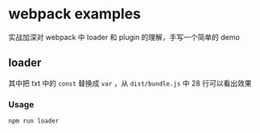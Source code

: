 # webpack examples

实战加深对 webpack 中 loader 和 plugin 的理解，手写一个简单的 demo

## loader

其中把 txt 中的 `const` 替换成 `var` ，从 `dist/bundle.js` 中 28 行可以看出效果

### Usage

```bash
npm run loader
```
